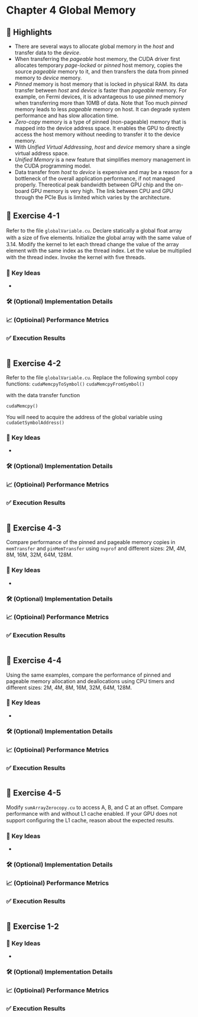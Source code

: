 # Chapter 4 Global Memory

## 📌 Highlights
- There are several ways to allocate global memory in the *host* and transfer data to the *device*.
- When transferring the *pageable* host memory, the CUDA driver first allocates temporary *page-locked* or *pinned* host memory, copies the source *pageable* memory to it, and then transfers the data from pinned memory to *device* memory.
- *Pinned* memory is host memory that is locked in physical RAM. Its data transfer between *host* and *device* is faster than *pageable* memory. For example, on Fermi devices, it is advantageous to use *pinned* memory when transferring more than 10MB of data. Note that Too much *pinned* memory leads to less *pageable* memory on host. It can degrade system performance and has slow allocation time.
- *Zero-copy* memory is a type of pinned (non-pageable) memory that is mapped into the device address space. It enables the GPU to directly access the host memory without needing to transfer it to the device memory.
- With *Unified Virtual Addressing*, *host* and *device* memory share a single virtual address space.
- *Unified Memory* is a new feature that simplifies memory management in the CUDA programming model.
- Data transfer from *host* to *device* is expensive and may be a reason for a bottleneck of the overall application performance, if not managed properly. Thereotical peak bandwidth between GPU chip and the on-board GPU memory is very high. The link between CPU and GPU through the PCIe Bus is limited which varies by the architecture.



## 🧪 Exercise 4-1
Refer to the ﬁle `globalVariable.cu`. Declare statically a global ﬂoat array with a size of ﬁve elements. Initialize the global array with the same value of 3.14. Modify the kernel to let each thread change the value of the array element with the same index as the thread index. Let the value be multiplied with the thread index. Invoke the kernel with ﬁve threads.


### 🔑 Key Ideas
- 

### 🛠️ (Optional) Implementation Details

### 📈 (Optioinal) Performance Metrics

### ✅ Execution Results
```bash
```



## 🧪 Exercise 4-2
Refer to the file `globalVariable.cu`. Replace the following symbol copy functions:
`cudaMemcpyToSymbol()`
`cudaMemcpyFromSymbol()`

with the data transfer function

`cudaMemcpy()`

You will need to acquire the address of the global variable using
`cudaGetSymbolAddress()`

### 🔑 Key Ideas
- 

### 🛠️ (Optional) Implementation Details

### 📈 (Optioinal) Performance Metrics

### ✅ Execution Results
```bash
```



## 🧪 Exercise 4-3
Compare performance of the pinned and pageable memory copies in `memTransfer` and `pinMemTransfer` using `nvprof` and different sizes: 2M, 4M, 8M, 16M, 32M, 64M, 128M.

### 🔑 Key Ideas
- 

### 🛠️ (Optional) Implementation Details

### 📈 (Optioinal) Performance Metrics

### ✅ Execution Results
```bash
```

## 🧪 Exercise 4-4
Using the same examples, compare the performance of pinned and pageable memory allocation and deallocations using CPU timers and different sizes: 2M, 4M, 8M, 16M, 32M, 64M, 128M.

### 🔑 Key Ideas
- 

### 🛠️ (Optional) Implementation Details

### 📈 (Optioinal) Performance Metrics

### ✅ Execution Results
```bash
```

## 🧪 Exercise 4-5
Modify `sumArrayZerocopy.cu` to access A, B, and C at an offset. Compare performance with and without L1 cache enabled. If your GPU does not support conﬁguring the L1 cache, reason about the expected results.


### 🔑 Key Ideas
- 

### 🛠️ (Optional) Implementation Details

### 📈 (Optioinal) Performance Metrics

### ✅ Execution Results
```bash
```

## 🧪 Exercise 1-2

### 🔑 Key Ideas
- 

### 🛠️ (Optional) Implementation Details

### 📈 (Optioinal) Performance Metrics

### ✅ Execution Results
```bash
```




<!-------------------------------


## 🧪 Exercise 1-2

### 🔑 Key Ideas
- 

### 🛠️ (Optional) Implementation Details

### 📈 (Optioinal) Performance Metrics

### ✅ Execution Results
```bash
```


--------------------------------->
